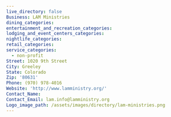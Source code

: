 ```yaml
---
live_directory: false
Business: LAM Ministries
dining_categories:
entertainment_and_recreation_categories:
lodging_and_event_centers_categories:
nightlife_categories:
retail_categories:
service_categories:
  - non-profit
Street: 1020 9th Street
City: Greeley
State: Colorado
Zip: '80631'
Phone: (970) 978-4016
Website: 'http://www.lamministry.org/'
Contact_Name:
Contact_Email: lam.info@lamministry.org
Logo_image_path: /assets/images/directory/lam-ministries.png
---
```



